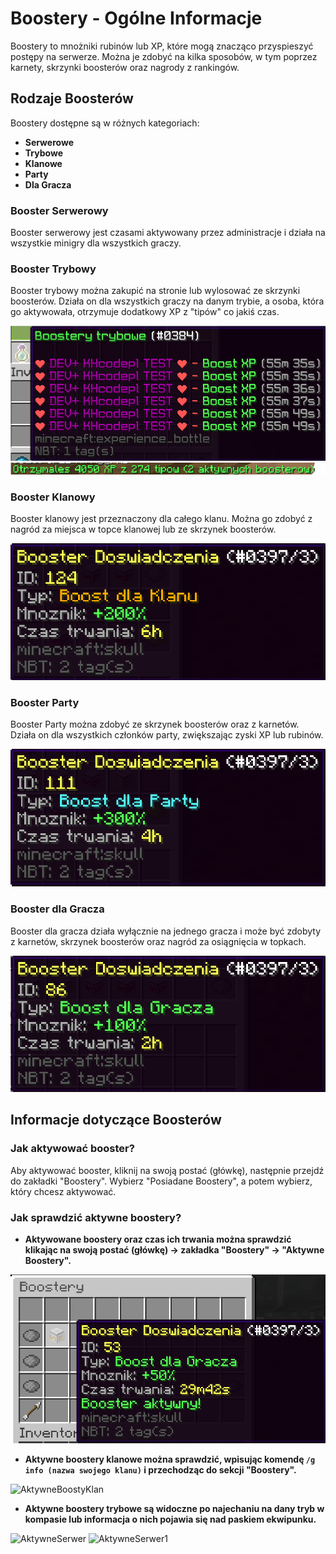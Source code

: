 # Boostery - Ogólne Informacje

Boostery to mnożniki rubinów lub XP, które mogą znacząco przyspieszyć postępy na serwerze. Można je zdobyć na kilka sposobów, w tym poprzez karnety, skrzynki boosterów oraz nagrody z rankingów.

## Rodzaje Boosterów

Boostery dostępne są w różnych kategoriach:
- **Serwerowe**
- **Trybowe**
- **Klanowe**
- **Party**
- **Dla Gracza**

### Booster Serwerowy
Booster serwerowy jest czasami aktywowany przez administracje i działa na wszystkie minigry dla wszystkich graczy.

### Booster Trybowy
Booster trybowy można zakupić na stronie lub wylosować ze skrzynki boosterów. Działa on dla wszystkich graczy na danym trybie, a osoba, która go aktywowała, otrzymuje dodatkowy XP z "tipów" co jakiś czas.

![Boost_Trybowy](/assets/boosters/trybowy.png)
![Boost_Tipy](/assets/boosters/tipy.png)

### Booster Klanowy
Booster klanowy jest przeznaczony dla całego klanu. Można go zdobyć z nagród za miejsca w topce klanowej lub ze skrzynek boosterów.

![Boost_Klanowy](/assets/boosters/klanowy.png)

### Booster Party
Booster Party można zdobyć ze skrzynek boosterów oraz z karnetów. Działa on dla wszystkich członków party, zwiększając zyski XP lub rubinów.

![Boost_Party](/assets/boosters/party.png)

### Booster dla Gracza
Booster dla gracza działa wyłącznie na jednego gracza i może być zdobyty z karnetów, skrzynek boosterów oraz nagród za osiągnięcia w topkach.

![Boost_Gracz](/assets/boosters/gracz.png)

## Informacje dotyczące Boosterów

### Jak aktywować booster?
Aby aktywować booster, kliknij na swoją postać (główkę), następnie przejdź do zakładki "Boostery". Wybierz "Posiadane Boostery", a potem wybierz, który chcesz aktywować.

### Jak sprawdzić aktywne boostery?

- **Aktywowane boostery oraz czas ich trwania można sprawdzić klikając na swoją postać (główkę) -> zakładka "Boostery" -> "Aktywne Boostery".**

![AktywneBoosty](/assets/boosters/Aktywne.png)

- **Aktywne boostery klanowe można sprawdzić, wpisując komendę `/g info (nazwa swojego klanu)` i przechodząc do sekcji "Boostery".**

![AktywneBoostyKlan](/assets/boosters/AktywneKlan.png)

- **Aktywne boostery trybowe są widoczne po najechaniu na dany tryb w kompasie lub informacja o nich pojawia się nad paskiem ekwipunku.**

![AktywneSerwer](/assets/boosters/Serwer1.png)
![AktywneSerwer1](/assets/boosters/Serwer2.png)